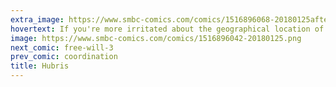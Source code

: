 ```yaml
---
extra_image: https://www.smbc-comics.com/comics/1516896068-20180125after.png
hovertext: If you're more irritated about the geographical location of the penguins than the fact that the penguins can talk, I have nothing to say to you.
image: https://www.smbc-comics.com/comics/1516896042-20180125.png
next_comic: free-will-3
prev_comic: coordination
title: Hubris
---
```


